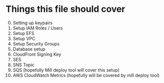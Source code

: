# Things this file should cover

0. Setting up keypairs
0. Setup IAM Roles / Users
0. Setup EFS
0. Setup VPC
0. Setup Security Groups
0. Database setup
0. CloudFront Signing Key
0. SES
0. SNS Topic
0. SQS (hopefully Mill deploy tool will cover this setup)
0. AWS CloudWatch Metrics (hopefully will be covered by mill deploy tool)


